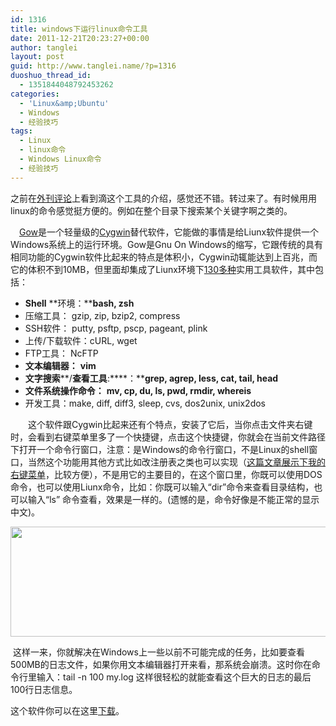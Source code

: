 ```yaml
---
id: 1316
title: windows下运行linux命令工具
date: 2011-12-21T20:23:27+00:00
author: tanglei
layout: post
guid: http://www.tanglei.name/?p=1316
duoshuo_thread_id:
  - 1351844048792453262
categories:
  - 'Linux&amp;Ubuntu'
  - Windows
  - 经验技巧
tags:
  - Linux
  - linux命令
  - Windows Linux命令
  - 经验技巧
---
```

之前在[外刊评论](http://www.aqee.net/)上看到滴这个工具的介绍，感觉还不错。转过来了。有时候用用linux的命令感觉挺方便的。例如在整个目录下搜索某个关键字啊之类的。

<p align="left">
  　<a href="https://github.com/bmatzelle/gow/">Gow</a>是一个轻量级的<a href="http://zh.wikipedia.org/wiki/Cygwin">Cygwin</a>替代软件，它能做的事情是给Liunx软件提供一个Windows系统上的运行环境。Gow是Gnu On Windows的缩写，它跟传统的具有相同功能的Cygwin软件比起来的特点是体积小，Cygwin动辄能达到上百兆，而它的体积不到10MB，但里面却集成了Liunx环境下<a href="https://github.com/bmatzelle/gow/wiki/executables_list" target="_blank">130多种</a>实用工具软件，其中包括：
</p>

  * **Shell** **环境：****bash, zsh**
  * 压缩工具： gzip, zip, bzip2, compress
  * SSH软件： putty, psftp, pscp, pageant, plink
  * 上传/下载软件：cURL, wget
  * FTP工具： NcFTP
  * **文本编辑器：** **vim**
  * **文字搜索****/****查看工具****:****：****grep, agrep, less, cat, tail, head**
  * **文件系统操作命令：** **mv, cp, du, ls, pwd, rmdir, whereis**
  * 开发工具：make, diff, diff3, sleep, cvs, dos2unix, unix2dos

<p align="left">
  　　这个软件跟Cygwin比起来还有个特点，安装了它后，当你点击文件夹右键时，会看到右键菜单里多了一个快捷键，点击这个快捷键，你就会在当前文件路径下打开一个命令行窗口，注意：是Windows的命令行窗口，不是Linux的shell窗口，当然这个功能用其他方式比如改注册表之类也可以实现（<a href="http://www.tanglei.name/introduce-my-right-click-menu/">这篇文章展示下我的右键菜单</a>，比较方便），不是用它的主要目的，在这个窗口里，你既可以使用DOS命令，也可以使用Liunx命令，比如：你既可以输入“dir”命令来查看目录结构，也可以输入“ls” 命令查看，效果是一样的。(遗憾的是，命令好像是不能正常的显示中文)。
</p>

<p align="left">
  <img class="alignnone" title="windows下运行linux命令" src="http://i1123.photobucket.com/albums/l549/tl3shi/gow.jpg" alt="" width="646" height="176" />
</p>

<p align="left">
   这样一来，你就解决在Windows上一些以前不可能完成的任务，比如要查看500MB的日志文件，如果你用文本编辑器打开来看，那系统会崩溃。这时你在命令行里输入：tail -n 100 my.log 这样很轻松的就能查看这个巨大的日志的最后100行日志信息。
</p>

<p align="left">
  这个软件你可以在这里<a href="https://github.com/bmatzelle/gow" target="_blank">下载</a>。
</p>
